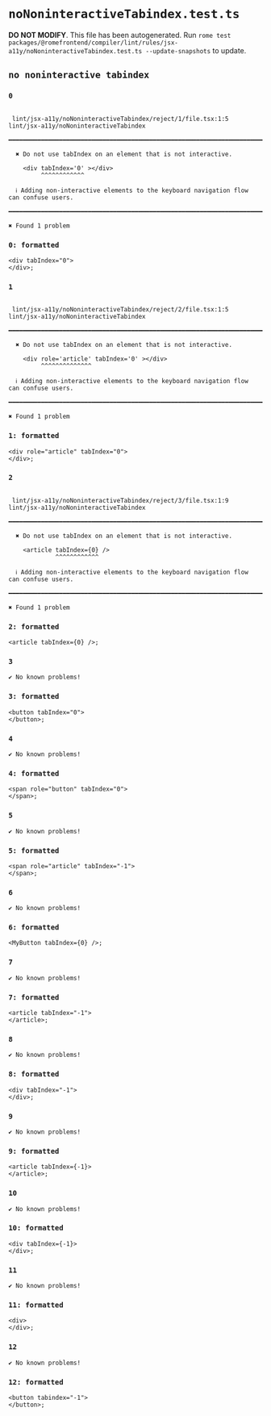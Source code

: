 # `noNoninteractiveTabindex.test.ts`

**DO NOT MODIFY**. This file has been autogenerated. Run `rome test packages/@romefrontend/compiler/lint/rules/jsx-a11y/noNoninteractiveTabindex.test.ts --update-snapshots` to update.

## `no noninteractive tabindex`

### `0`

```

 lint/jsx-a11y/noNoninteractiveTabindex/reject/1/file.tsx:1:5 lint/jsx-a11y/noNoninteractiveTabindex
  ━━━━━━━━━━━━━━━━━━━━━━━━━━━━━━━━━━━━━━━━━━━━━━━━━━━━━━━━━━━━━━━━━━━━━━━━━━━━━━━━━━━━━━━━━━━━━━━━━━

  ✖ Do not use tabIndex on an element that is not interactive.

    <div tabIndex='0' ></div>
         ^^^^^^^^^^^^

  ℹ Adding non-interactive elements to the keyboard navigation flow can confuse users.

━━━━━━━━━━━━━━━━━━━━━━━━━━━━━━━━━━━━━━━━━━━━━━━━━━━━━━━━━━━━━━━━━━━━━━━━━━━━━━━━━━━━━━━━━━━━━━━━━━━━

✖ Found 1 problem

```

### `0: formatted`

```
<div tabIndex="0">
</div>;

```

### `1`

```

 lint/jsx-a11y/noNoninteractiveTabindex/reject/2/file.tsx:1:5 lint/jsx-a11y/noNoninteractiveTabindex
  ━━━━━━━━━━━━━━━━━━━━━━━━━━━━━━━━━━━━━━━━━━━━━━━━━━━━━━━━━━━━━━━━━━━━━━━━━━━━━━━━━━━━━━━━━━━━━━━━━━

  ✖ Do not use tabIndex on an element that is not interactive.

    <div role='article' tabIndex='0' ></div>
         ^^^^^^^^^^^^^^

  ℹ Adding non-interactive elements to the keyboard navigation flow can confuse users.

━━━━━━━━━━━━━━━━━━━━━━━━━━━━━━━━━━━━━━━━━━━━━━━━━━━━━━━━━━━━━━━━━━━━━━━━━━━━━━━━━━━━━━━━━━━━━━━━━━━━

✖ Found 1 problem

```

### `1: formatted`

```
<div role="article" tabIndex="0">
</div>;

```

### `2`

```

 lint/jsx-a11y/noNoninteractiveTabindex/reject/3/file.tsx:1:9 lint/jsx-a11y/noNoninteractiveTabindex
  ━━━━━━━━━━━━━━━━━━━━━━━━━━━━━━━━━━━━━━━━━━━━━━━━━━━━━━━━━━━━━━━━━━━━━━━━━━━━━━━━━━━━━━━━━━━━━━━━━━

  ✖ Do not use tabIndex on an element that is not interactive.

    <article tabIndex={0} />
             ^^^^^^^^^^^^

  ℹ Adding non-interactive elements to the keyboard navigation flow can confuse users.

━━━━━━━━━━━━━━━━━━━━━━━━━━━━━━━━━━━━━━━━━━━━━━━━━━━━━━━━━━━━━━━━━━━━━━━━━━━━━━━━━━━━━━━━━━━━━━━━━━━━

✖ Found 1 problem

```

### `2: formatted`

```
<article tabIndex={0} />;

```

### `3`

```
✔ No known problems!

```

### `3: formatted`

```
<button tabIndex="0">
</button>;

```

### `4`

```
✔ No known problems!

```

### `4: formatted`

```
<span role="button" tabIndex="0">
</span>;

```

### `5`

```
✔ No known problems!

```

### `5: formatted`

```
<span role="article" tabIndex="-1">
</span>;

```

### `6`

```
✔ No known problems!

```

### `6: formatted`

```
<MyButton tabIndex={0} />;

```

### `7`

```
✔ No known problems!

```

### `7: formatted`

```
<article tabIndex="-1">
</article>;

```

### `8`

```
✔ No known problems!

```

### `8: formatted`

```
<div tabIndex="-1">
</div>;

```

### `9`

```
✔ No known problems!

```

### `9: formatted`

```
<article tabIndex={-1}>
</article>;

```

### `10`

```
✔ No known problems!

```

### `10: formatted`

```
<div tabIndex={-1}>
</div>;

```

### `11`

```
✔ No known problems!

```

### `11: formatted`

```
<div>
</div>;

```

### `12`

```
✔ No known problems!

```

### `12: formatted`

```
<button tabindex="-1">
</button>;

```
